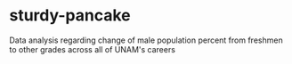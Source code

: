 # sturdy-pancake
Data analysis regarding change of male population percent from freshmen to other grades across all of UNAM's careers
